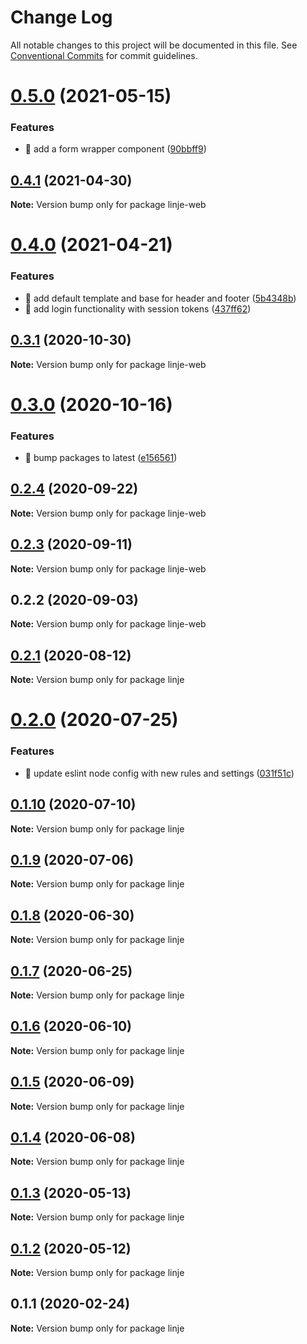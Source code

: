 # Change Log

All notable changes to this project will be documented in this file.
See [Conventional Commits](https://conventionalcommits.org) for commit guidelines.

# [0.5.0](https://github.com/samuelsson/quadrilateral/compare/linje-web@0.4.1...linje-web@0.5.0) (2021-05-15)


### Features

* 🎸 add a form wrapper component ([90bbff9](https://github.com/samuelsson/quadrilateral/commit/90bbff9524c4631cd58288172bcafa0f091bbb92))





## [0.4.1](https://github.com/samuelsson/quadrilateral/compare/linje-web@0.4.0...linje-web@0.4.1) (2021-04-30)

**Note:** Version bump only for package linje-web





# [0.4.0](https://github.com/samuelsson/quadrilateral/compare/linje-web@0.3.1...linje-web@0.4.0) (2021-04-21)


### Features

* 🎸 add default template and base for header and footer ([5b4348b](https://github.com/samuelsson/quadrilateral/commit/5b4348b4438a790910d09459cfa41aae03e25da7))
* 🎸 add login functionality with session tokens ([437ff62](https://github.com/samuelsson/quadrilateral/commit/437ff629317e39e8f212cc0283001909661fe318))





## [0.3.1](https://github.com/Rektangel/quadrilateral/compare/linje-web@0.3.0...linje-web@0.3.1) (2020-10-30)

**Note:** Version bump only for package linje-web





# [0.3.0](https://github.com/Rektangel/quadrilateral/compare/linje-web@0.2.4...linje-web@0.3.0) (2020-10-16)


### Features

* 🎸 bump packages to latest ([e156561](https://github.com/Rektangel/quadrilateral/commit/e156561f9486ab8a052d0e451a199e6265f4d676))





## [0.2.4](https://github.com/Rektangel/quadrilateral/compare/linje-web@0.2.3...linje-web@0.2.4) (2020-09-22)

**Note:** Version bump only for package linje-web





## [0.2.3](https://github.com/Rektangel/quadrilateral/compare/linje-web@0.2.2...linje-web@0.2.3) (2020-09-11)

**Note:** Version bump only for package linje-web





## 0.2.2 (2020-09-03)

**Note:** Version bump only for package linje-web





## [0.2.1](https://github.com/Rektangel/quadrilateral/compare/linje@0.2.0...linje@0.2.1) (2020-08-12)

**Note:** Version bump only for package linje





# [0.2.0](https://github.com/Rektangel/quadrilateral/compare/linje@0.1.10...linje@0.2.0) (2020-07-25)


### Features

* 🎸 update eslint node config with new rules and settings ([031f51c](https://github.com/Rektangel/quadrilateral/commit/031f51c601c1b285505c27a9a1c7d573cc12af05))





## [0.1.10](https://github.com/Rektangel/quadrilateral/compare/linje@0.1.9...linje@0.1.10) (2020-07-10)

**Note:** Version bump only for package linje





## [0.1.9](https://github.com/Rektangel/quadrilateral/compare/linje@0.1.8...linje@0.1.9) (2020-07-06)

**Note:** Version bump only for package linje





## [0.1.8](https://github.com/Rektangel/quadrilateral/compare/linje@0.1.7...linje@0.1.8) (2020-06-30)

**Note:** Version bump only for package linje





## [0.1.7](https://github.com/Rektangel/quadrilateral/compare/linje@0.1.6...linje@0.1.7) (2020-06-25)

**Note:** Version bump only for package linje





## [0.1.6](https://github.com/Rektangel/quadrilateral/compare/linje@0.1.5...linje@0.1.6) (2020-06-10)

**Note:** Version bump only for package linje





## [0.1.5](https://github.com/Rektangel/quadrilateral/compare/linje@0.1.4...linje@0.1.5) (2020-06-09)

**Note:** Version bump only for package linje





## [0.1.4](https://github.com/Rektangel/quadrilateral/compare/linje@0.1.3...linje@0.1.4) (2020-06-08)

**Note:** Version bump only for package linje





## [0.1.3](https://github.com/Rektangel/quadrilateral/compare/linje@0.1.2...linje@0.1.3) (2020-05-13)

**Note:** Version bump only for package linje





## [0.1.2](https://github.com/Rektangel/quadrilateral/compare/linje@0.1.1...linje@0.1.2) (2020-05-12)

**Note:** Version bump only for package linje





## 0.1.1 (2020-02-24)

**Note:** Version bump only for package linje
